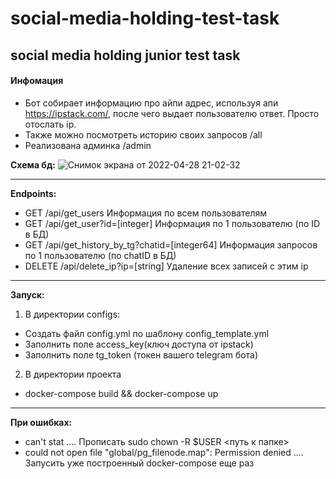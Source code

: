 # social-media-holding-test-task
## social media holding junior test task ##

#### Инфомация ####
- Бот собирает информацию про айпи адрес, используя апи https://ipstack.com/, после чего выдает пользователю ответ. Просто отослать ip.
- Также можно посмотреть историю своих запросов /all
- Реализована админка /admin


**Схема бд:** ![Снимок экрана от 2022-04-28 21-02-32](https://user-images.githubusercontent.com/93537782/165795483-a078fc6d-b571-4b4d-9500-1cd1eaed3194.png)

---

**Endpoints:**
- GET /api/get_users Информация по всем пользователям
- GET /api/get_user?id=[integer] Информация по 1 пользователю (по ID в БД)
- GET /api/get_history_by_tg?chatid=[integer64] Информация запросов по 1 пользователю (по chatID в БД)
- DELETE /api/delete_ip?ip=[string] Удаление всех записей с этим ip
 
---
**Запуск:**
1. В директории configs: 
 + Создать файл config.yml по шаблону config_template.yml
 + Заполнить поле access_key(ключ доступа от ipstack) 
 + Заполнить поле tg_token (токен вашего telegram бота)
2. В директории проекта
 + docker-compose build && docker-compose up

---
**При ошибках:**
 - can't stat .... Прописать sudo chown -R $USER <путь к папке>
 - could not open file "global/pg_filenode.map": Permission denied  .... Запусить уже построенный docker-compose еще раз
